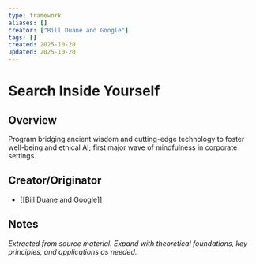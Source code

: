 ```yaml
---
type: framework
aliases: []
creator: ["Bill Duane and Google"]
tags: []
created: 2025-10-20
updated: 2025-10-20
---
```


# Search Inside Yourself

## Overview

Program bridging ancient wisdom and cutting-edge technology to foster well-being and ethical AI; first major wave of mindfulness in corporate settings.

## Creator/Originator

- [[Bill Duane and Google]]

## Notes

*Extracted from source material. Expand with theoretical foundations, key principles, and applications as needed.*
